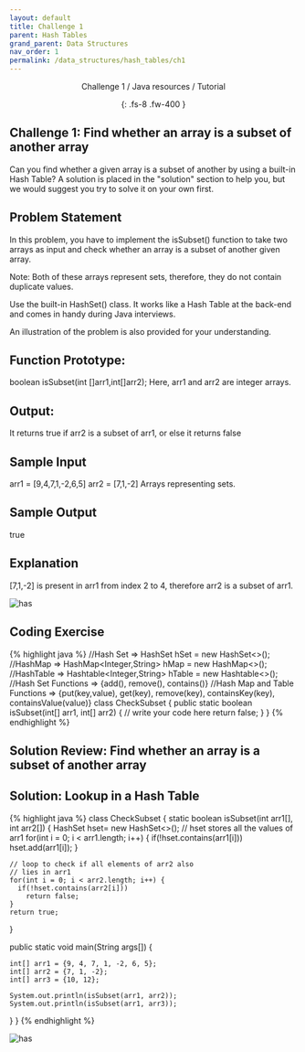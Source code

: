 ```yaml
---
layout: default
title: Challenge 1
parent: Hash Tables
grand_parent: Data Structures
nav_order: 1
permalink: /data_structures/hash_tables/ch1
---
```

<div align="center" markdown="1">
Challenge 1 / Java resources / Tutorial

{: .fs-8 .fw-400 }
</div>

## Challenge 1: Find whether an array is a subset of another array

Can you find whether a given array is a subset of another by using a built-in Hash Table? A solution is placed in the "solution" section to help you, but we would suggest you try to solve it on your own first.

## Problem Statement
In this problem, you have to implement the isSubset() function to take two arrays as input and check whether an array is a subset of another given array.

Note: Both of these arrays represent sets, therefore, they do not contain duplicate values.

Use the built-in HashSet() class. It works like a Hash Table at the back-end and comes in handy during Java interviews.

An illustration of the problem is also provided for your understanding.

## Function Prototype:
boolean isSubset(int []arr1,int[]arr2);
Here, arr1 and arr2 are integer arrays.

## Output:
It returns true if arr2 is a subset of arr1, or else it returns false

## Sample Input
arr1 = [9,4,7,1,-2,6,5]
arr2 = [7,1,-2]
Arrays representing sets.

## Sample Output
true

## Explanation
[7,1,-2] is present in arr1 from index 2 to 4, therefore arr2 is a subset of arr1.

![has](https://raw.githubusercontent.com/JavaLvivDev/prog-resources/master/resources/has/has23.png)

## Coding Exercise

{% highlight java %}
//Hash Set  =>  HashSet<Integer> hSet = new HashSet<>();
//HashMap   =>  HashMap<Integer,String> hMap = new HashMap<>();  
//HashTable =>  Hashtable<Integer,String> hTable = new Hashtable<>();  
//Hash Set Functions => {add(), remove(), contains()}
//Hash Map and Table Functions => {put(key,value), get(key), remove(key), containsKey(key), containsValue(value)}
class CheckSubset {
  public static boolean isSubset(int[] arr1, int[] arr2) {
    // write your code here	
    return false;
  }
}
{% endhighlight %}

## Solution Review: Find whether an array is a subset of another array

## Solution: Lookup in a Hash Table

{% highlight java %}
class CheckSubset {
  static boolean isSubset(int arr1[], int arr2[]) {
    HashSet<Integer> hset= new HashSet<>(); 
    // hset stores all the values of arr1 
    for(int i = 0; i < arr1.length; i++) { 
      if(!hset.contains(arr1[i])) 
        hset.add(arr1[i]); 
    } 

    // loop to check if all elements of arr2 also 
    // lies in arr1 
    for(int i = 0; i < arr2.length; i++) { 
      if(!hset.contains(arr2[i])) 
        return false; 
    } 
    return true; 
  }
  
  public static void main(String args[]) {
    
    int[] arr1 = {9, 4, 7, 1, -2, 6, 5};
    int[] arr2 = {7, 1, -2};
    int[] arr3 = {10, 12};

    System.out.println(isSubset(arr1, arr2));
    System.out.println(isSubset(arr1, arr3));
  }
}
{% endhighlight %}

![has](https://raw.githubusercontent.com/JavaLvivDev/prog-resources/master/resources/has/has24.png)